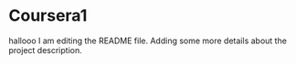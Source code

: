 # Coursera1
hallooo
I am editing the README file. Adding some more details about the project description.
